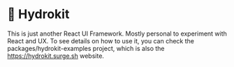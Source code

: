 # 🚰 Hydrokit
This is just another React UI Framework.
Mostly personal to experiment with React and UX.
To see details on how to use it, you can check the packages/hydrokit-examples project, which is also the https://hydrokit.surge.sh website.
